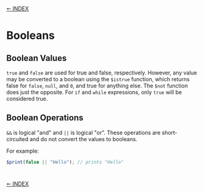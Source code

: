 [🠔 INDEX](../readme.md)
#

# Booleans

## Boolean Values

`true` and `false` are used for true and false, respectively. However, any value may be converted to a boolean using the `$istrue` function, which returns false for `false`, `null`, and `0`, and true for anything else. The `$not` function does just the opposite. For `if` and `while` expressions, only `true` will be considered true.

## Boolean Operations

`&&` is logical "and" and `||` is logical "or". These operations are short-circuited and do not convert the values to booleans.

For example:

```js
$print(false || "Hello"); // prints "Hello"
```

#
[🠔 INDEX](../readme.md)